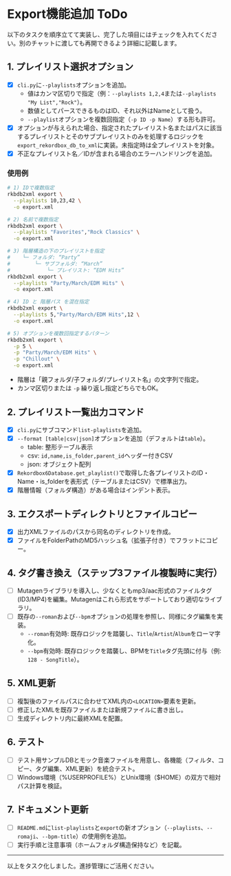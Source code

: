 # Export機能追加 ToDo

以下のタスクを順序立てて実装し、完了した項目にはチェックを入れてください。別のチャットに渡しても再開できるよう詳細に記載します。

## 1. プレイリスト選択オプション
- [x] `cli.py`に`--playlists`オプションを追加。
    - 値はカンマ区切りで指定（例：`--playlists 1,2,4`または`--playlists "My List","Rock"`）。
    - 数値としてパースできるものはID、それ以外はNameとして扱う。
    - `--playlist`オプションを複数回指定（`-p ID -p Name`）する形も許可。
- [x] オプションが与えられた場合、指定されたプレイリスト名またはパスに該当するプレイリストとそのサブプレイリストのみを処理するロジックを`export_rekordbox_db_to_xml`に実装。未指定時は全プレイリストを対象。
- [x] 不正なプレイリスト名／IDが含まれる場合のエラーハンドリングを追加。

### 使用例
```bash
# 1) IDで複数指定
rkbdb2xml export \
  --playlists 10,23,42 \
  -o export.xml

# 2) 名前で複数指定
rkbdb2xml export \
  --playlists "Favorites","Rock Classics" \
  -o export.xml

# 3) 階層構造の下のプレイリストを指定
#    └─ フォルダ: “Party”
#        └─ サブフォルダ: “March”
#            └─ プレイリスト: “EDM Hits”
rkbdb2xml export \
  --playlists "Party/March/EDM Hits" \
  -o export.xml

# 4) ID と 階層パス を混在指定
rkbdb2xml export \
  --playlists 5,"Party/March/EDM Hits",12 \
  -o export.xml

# 5) オプションを複数回指定するパターン
rkbdb2xml export \
  -p 5 \
  -p "Party/March/EDM Hits" \
  -p "Chillout" \
  -o export.xml
```
- 階層は「親フォルダ/子フォルダ/プレイリスト名」の文字列で指定。
- カンマ区切りまたは `-p` 繰り返し指定どちらでもOK。

## 2. プレイリスト一覧出力コマンド
- [x] `cli.py`にサブコマンド`list-playlists`を追加。
- [x] `--format [table|csv|json]`オプションを追加（デフォルトは`table`）。
    - table: 整形テーブル表示
    - csv: `id,name,is_folder,parent_id`ヘッダー付きCSV
    - json: オブジェクト配列
- [x] `Rekordbox6Database.get_playlist()`で取得した各プレイリストのID・Name・is_folderを表形式（テーブルまたはCSV）で標準出力。
- [x] 階層情報（フォルダ構造）がある場合はインデント表示。

## 3. エクスポートディレクトリとファイルコピー
- [x] 出力XMLファイルのパスから同名のディレクトリを作成。
- [x] ファイルをFolderPathのMD5ハッシュ名（拡張子付き）でフラットにコピー。

## 4. タグ書き換え（ステップ3ファイル複製時に実行）
- [ ] Mutagenライブラリを導入し、少なくともmp3/aac形式のファイルタグ(ID3/MP4)を編集。Mutagenはこれら形式をサポートしており適切なライブラリ。
- [ ] 既存の`--roman`および`--bpm`オプションの処理を参照し、同様にタグ編集を実装。
    - `--roman`有効時: 既存ロジックを踏襲し、`Title`/`Artist`/`Album`をローマ字化。
    - `--bpm`有効時: 既存ロジックを踏襲し、BPMを`Title`タグ先頭に付与（例: `128 - SongTitle`）。

## 5. XML更新
- [ ] 複製後のファイルパスに合わせてXML内の`<LOCATION>`要素を更新。
- [ ] 修正したXMLを既存ファイルまたは新規ファイルに書き出し。
- [ ] 生成ディレクトリ内に最終XMLを配置。

## 6. テスト
- [ ] テスト用サンプルDBとモック音楽ファイルを用意し、各機能（フィルタ、コピー、タグ編集、XML更新）を統合テスト。
- [ ] Windows環境（%USERPROFILE%）とUnix環境（$HOME）の双方で相対パス計算を検証。

## 7. ドキュメント更新
- [ ] `README.md`に`list-playlists`と`export`の新オプション（`--playlists`、`--romaji`、`--bpm-title`）の使用例を追加。
- [ ] 実行手順と注意事項（ホームフォルダ構造保持など）を記載。

---

以上をタスク化しました。進捗管理にご活用ください。
